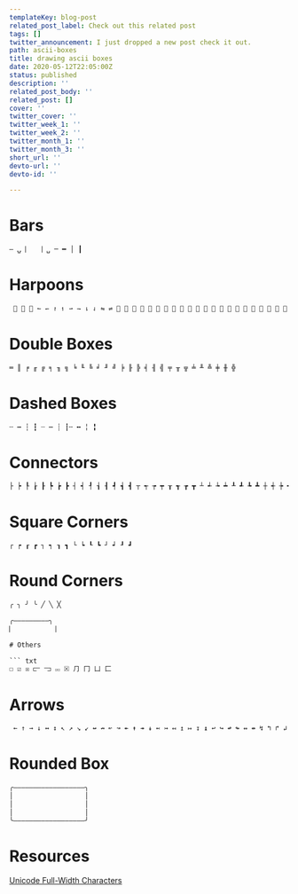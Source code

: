 ```yaml
---
templateKey: blog-post
related_post_label: Check out this related post
tags: []
twitter_announcement: I just dropped a new post check it out.
path: ascii-boxes
title: drawing ascii boxes
date: 2020-05-12T22:05:00Z
status: published
description: ''
related_post_body: ''
related_post: []
cover: ''
twitter_cover: ''
twitter_week_1: ''
twitter_week_2: ''
twitter_month_1: ''
twitter_month_3: ''
short_url: ''
devto-url: ''
devto-id: ''

---
```

# Bars

``` txt
― ⍽ ⎸ ⎹ ␣ ─ ━ │ ┃
```

# Harpoons

``` txt
 ⃑ ⃬ ⃭ ↼ ↽ ↾ ↿ ⇀ ⇁ ⇂ ⇃ ⇋ ⇌ ⥊ ⥋ ⥌ ⥍ ⥎ ⥏ ⥐ ⥑ ⥒ ⥓ ⥔ ⥕ ⥖ ⥗ ⥘ ⥙ ⥚ ⥛ ⥜ ⥝ ⥞ ⥟ ⥠ ⥡ ⥢ ⥣ ⥤ ⥥ ⥦ ⥧ ⥨ ⥩ ⥪ ⥫ ⥬ ⥭ ⥮ ⥯
```

# Double Boxes

``` txt
═ ║ ╒ ╓ ╔ ╕ ╖ ╗ ╘ ╙ ╚ ╛ ╜ ╝ ╞ ╟ ╠ ╡ ╢ ╣ ╤ ╥ ╦ ╧ ╨ ╩ ╪ ╫ ╬
```

# Dashed Boxes

``` txt
┄ ┅ ┆ ┇ ┈ ┉ ┊ ┋╌ ╍ ╎ ╏
```

# Connectors

``` txt
├ ┝ ┞ ┟ ┠ ┡ ┢ ┣ ┤ ┥ ┦ ┧ ┨ ┩ ┪ ┫ ┬ ┭ ┮ ┯ ┰ ┱ ┲ ┳ ┴ ┵ ┶ ┷ ┸ ┹ ┺ ┻ ┼ ┽ ┾ ┿ ╀ ╁ ╂ ╃ ╄ ╅ ╆ ╇ ╈ ╉ ╊ ╋
```

# Square Corners

``` txt
┌ ┍ ┎ ┏ ┐ ┑ ┒ ┓ └ ┕ ┖ ┗ ┘ ┙ ┚ ┛
```
# Round Corners

``` txt
╭ ╮ ╯ ╰ ╱ ╲ ╳
```


```txt
╭―――――――――╮
⎸          ⎸

# Others

``` txt
☐ ☑ ☒ ⫍ ⫎ ⮹ ⮽ ⺆ ⼌ ⼐ ⼕
```

# Arrows

``` txt
 ← ↑ → ↓ ↔ ↕ ↖ ↗ ↘ ↙ ↚ ↛ ↜ ↝ ↞ ↟ ↠ ↡ ↢ ↣ ↤ ↥ ↦ ↧ ↨ ↩ ↪ ↫ ↬ ↭ ↮ ↯ ↰ ↱ ↲ ↳ ↴ ↵ ↶ ↷ ↸ ↹ ↺ ↻ ⇄ ⇅ ⇆ ⇇ ⇈ ⇉ ⇊ ⇍ ⇎ ⇏ ⇐ ⇑ ⇒ ⇓ ⇔ ⇕ ⇖ ⇗ ⇘ ⇙ ⇚ ⇛ ⇜ ⇝ ⇞ ⇟ ⇠ ⇡ ⇢ ⇣ ⇤ ⇥ ⇦ ⇧ ⇨ ⇩ ⇪
```
 
# Rounded Box

``` txt
╭――――――――――――――――――╮
│                  │
│                  │
│                  │
╰――――――――――――――――――╯
```


# Resources

[Unicode Full-Width Characters](http://xahlee.info/comp/unicode_full-width_chars.html)